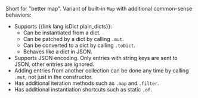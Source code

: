 Short for "better map". Variant of built-in `Map` with additional common-sense behaviors:

  * Supports {{link lang isDict plain_dicts}}:
    * Can be instantiated from a dict.
    * Can be patched by a dict by calling `.mut`.
    * Can be converted to a dict by calling `.toDict`.
    * Behaves like a dict in JSON.
  * Supports JSON encoding. Only entries with string keys are sent to JSON, other entries are ignored.
  * Adding entries from another collection can be done any time by calling `.mut`, not just in the constructor.
  * Has additional iteration methods such as `.map` and `.filter`.
  * Has additional instantiation shortcuts such as static `.of`.
